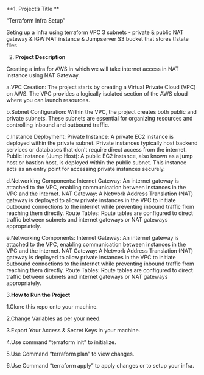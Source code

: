 **1. Project’s Title **  

“Terraform Infra Setup”

Seting up a infra using terraform
VPC
3 subnets - private & public
NAT gateway & IGW
NAT instance & Jumpserver
S3 bucket that stores tfstate files

2. **Project Description**
   
Creating a infra for AWS in which we will take internet access in NAT instance using NAT Gateway.

a.VPC Creation: The project starts by creating a Virtual Private Cloud (VPC) on AWS. The VPC provides a logically isolated section of the AWS cloud where you can launch resources.

b.Subnet Configuration: Within the VPC, the project creates both public and private subnets. These subnets are essential for organizing resources and controlling inbound and outbound traffic.

c.Instance Deployment:
Private Instance: A private EC2 instance is deployed within the private subnet. Private instances typically host backend services or databases that don’t require direct access from the internet.
Public Instance (Jump Host): A public EC2 instance, also known as a jump host or bastion host, is deployed within the public subnet. This instance acts as an entry point for accessing private instances securely.

d.Networking Components:
Internet Gateway: An internet gateway is attached to the VPC, enabling communication between instances in the VPC and the internet.
NAT Gateway: A Network Address Translation (NAT) gateway is deployed to allow private instances in the VPC to initiate outbound connections to the internet while preventing inbound traffic from reaching them directly.
Route Tables: Route tables are configured to direct traffic between subnets and internet gateways or NAT gateways appropriately.

e.Networking Components:
Internet Gateway: An internet gateway is attached to the VPC, enabling communication between instances in the VPC and the internet.
NAT Gateway: A Network Address Translation (NAT) gateway is deployed to allow private instances in the VPC to initiate outbound connections to the internet while preventing inbound traffic from reaching them directly.
Route Tables: Route tables are configured to direct traffic between subnets and internet gateways or NAT gateways appropriately.

3.**How to Run the Project**

1.Clone this repo onto your machine.  

2.Change Variables as per your need.  

3.Export Your Access & Secret Keys in your machine.  

4.Use command “terraform init” to initialize.  

5.Use Command “terraform plan” to view changes.  

6.Use Command “terraform apply” to apply changes or to setup your infra.  

